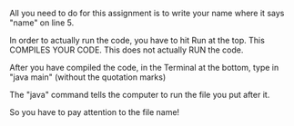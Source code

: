 All you need to do for this assignment is to write your name where it says "name" on line 5.

In order to actually run the code, you have to hit Run at the top.
This COMPILES YOUR CODE.
This does not actually RUN the code.

After you have compiled the code, 
in the Terminal at the bottom, type in "java main" (without the quotation marks)

The "java" command tells the computer to run the file you put after it.

So you have to pay attention to the file name!